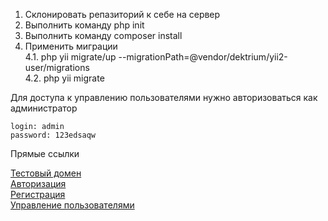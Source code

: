 1) Склонировать репазиторий к себе на сервер
2) Выполнить команду php init
3) Выполнить команду composer install
4) Применить миграции<br>
    4.1. php yii migrate/up --migrationPath=@vendor/dektrium/yii2-user/migrations<br>
    4.2. php yii migrate
    
Для доступа к управлению пользователями нужно авторизоваться как администратор

    login: admin
    password: 123edsaqw

Прямые ссылки
     
<a href="https://testyii.gq/" target="_blank">
        Тестовый домен
</a>
<br />
<a href="https://testyii.gq/user/login" target="_blank">
        Авторизация
</a>
<br />
<a href="https://testyii.gq/user/register" target="_blank">
        Регистрация
</a>
<br />
<a href="https://testyii.gq/user/admin/index" target="_blank">
        Управление пользователями
</a>
